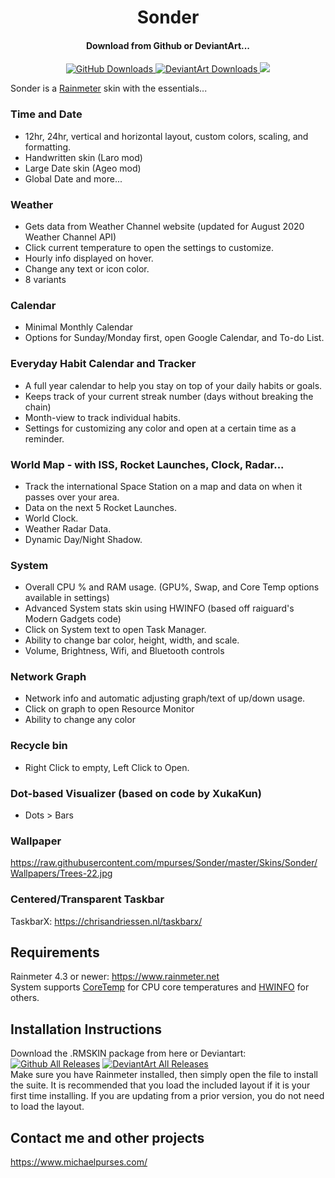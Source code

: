 <h1 align="center">
  Sonder
  <br>
</h1>
<h4 align="center">Download from Github or DeviantArt...</h4>
<p align="center">
   <a href="https://github.com/mpurses/Sonder/releases">
    <img alt="GitHub Downloads" src="https://img.shields.io/github/downloads/mpurses/Sonder/total?colorB=699B73&style=for-the-badge&logo=github">
  </a>
  <a href="https://www.deviantart.com/michaelpurses/art/Sonder-Rainmeter-skin-838147223">
    <img alt="DeviantArt Downloads" src="https://img.shields.io/badge/dynamic/json?logo=deviantart&label=Downloads&color=05cc47&style=for-the-badge&query=%24.community.statistics._attributes.downloads&url=https%3A%2F%2Fbackend.deviantart.com%2Foembed%3Furl%3Dhttps%253A%252F%252Fwww.deviantart.com%252Fmichaelpurses%252Fart%252FSonder-Rainmeter-skin-838147223%26format%3Djson">
  </a>
    
  <img src="https://raw.githubusercontent.com/mpurses/Sonder/master/Plugins/Screenshots/Sonder-v21.6.png">
</p>
 

Sonder is a [Rainmeter](https://www.rainmeter.net/) skin with the essentials...  

### Time and Date  
- 12hr, 24hr, vertical and horizontal layout, custom colors, scaling, and formatting.  
- Handwritten skin (Laro mod)  
- Large Date skin (Ageo mod)  
- Global Date and more...  
  
### Weather  
- Gets data from Weather Channel website (updated for August 2020 Weather Channel API) 
- Click current temperature to open the settings to customize.  
- Hourly info displayed on hover. 
- Change any text or icon color. 
- 8 variants  
 
### Calendar
- Minimal Monthly Calendar  
- Options for Sunday/Monday first, open Google Calendar, and To-do List.  

### Everyday Habit Calendar and Tracker  
- A full year calendar to help you stay on top of your daily habits or goals.  
- Keeps track of your current streak number (days without breaking the chain)  
- Month-view to track individual habits.  
- Settings for customizing any color and open at a certain time as a reminder.  

### World Map - with ISS, Rocket Launches, Clock, Radar...  
- Track the international Space Station on a map and data on when it passes over your area.  
- Data on the next 5 Rocket Launches.  
- World Clock.  
- Weather Radar Data.  
- Dynamic Day/Night Shadow.  

### System  
- Overall CPU % and RAM usage. (GPU%, Swap, and Core Temp options available in settings)  
- Advanced System stats skin using HWINFO (based off raiguard's Modern Gadgets code)  
- Click on System text to open Task Manager.  
- Ability to change bar color, height, width, and scale.  
- Volume, Brightness, Wifi, and Bluetooth controls

### Network Graph   
- Network info and automatic adjusting graph/text of up/down usage.  
- Click on graph to open Resource Monitor  
- Ability to change any color  

### Recycle bin  
- Right Click to empty, Left Click to Open. 

### Dot-based Visualizer (based on code by XukaKun)  
- Dots > Bars

### Wallpaper  
https://raw.githubusercontent.com/mpurses/Sonder/master/Skins/Sonder/Wallpapers/Trees-22.jpg 

### Centered/Transparent Taskbar  
TaskbarX: https://chrisandriessen.nl/taskbarx/  

## Requirements
Rainmeter 4.3 or newer: https://www.rainmeter.net  
System supports [CoreTemp](https://www.alcpu.com/CoreTemp/) for CPU core temperatures and [HWINFO](https://www.hwinfo.com/) for others.

## Installation Instructions
Download the .RMSKIN package from here or Deviantart: [![Github All Releases](https://img.shields.io/github/downloads/mpurses/Sonder/total?colorB=699B73&style=for-the-badge&logo=github)](https://github.com/mpurses/Sonder/releases) [![DeviantArt All Releases](https://img.shields.io/badge/dynamic/json?logo=deviantart&label=Downloads&color=05cc47&style=for-the-badge&query=%24.community.statistics._attributes.downloads&url=https%3A%2F%2Fbackend.deviantart.com%2Foembed%3Furl%3Dhttps%253A%252F%252Fwww.deviantart.com%252Fmichaelpurses%252Fart%252FSonder-Rainmeter-skin-838147223%26format%3Djson)](https://www.deviantart.com/michaelpurses/art/Sonder-Rainmeter-skin-838147223)  
Make sure you have Rainmeter installed, then simply open the file to install the suite. It is recommended that you load the included layout if it is your first time installing. If you are updating from a prior version, you do not need to load the layout.  
  
## Contact me and other projects  
https://www.michaelpurses.com/   

